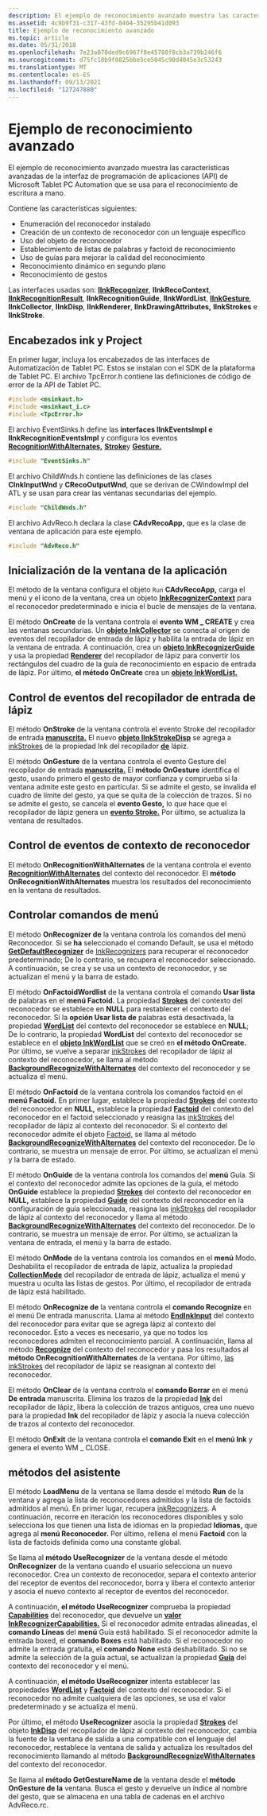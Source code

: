 ```yaml
---
description: El ejemplo de reconocimiento avanzado muestra las características avanzadas de la interfaz de programación de aplicaciones (API) de Microsoft Tablet PC Automation que se usa para el reconocimiento de escritura a mano.
ms.assetid: 4c9b9f31-c317-43fd-8404-35295b41d093
title: Ejemplo de reconocimiento avanzado
ms.topic: article
ms.date: 05/31/2018
ms.openlocfilehash: 7e23a078ded9c6967f8e45780f8cb3a739b246f6
ms.sourcegitcommit: d75fc10b9f0825bbe5ce5045c90d4045e3c53243
ms.translationtype: MT
ms.contentlocale: es-ES
ms.lasthandoff: 09/13/2021
ms.locfileid: "127247880"
---
```

# <a name="advanced-recognition-sample"></a>Ejemplo de reconocimiento avanzado

El ejemplo de reconocimiento avanzado muestra las características avanzadas de la interfaz de programación de aplicaciones (API) de Microsoft Tablet PC Automation que se usa para el reconocimiento de escritura a mano.

Contiene las características siguientes:

-   Enumeración del reconocedor instalado
-   Creación de un contexto de reconocedor con un lenguaje específico
-   Uso del objeto de reconocedor
-   Establecimiento de listas de palabras y factoid de reconocimiento
-   Uso de guías para mejorar la calidad del reconocimiento
-   Reconocimiento dinámico en segundo plano
-   Reconocimiento de gestos

Las interfaces usadas son: [**IInkRecognizer**](/windows/desktop/api/msinkaut/nn-msinkaut-iinkrecognizer), **IInkRecoContext**, [**IInkRecognitionResult**](/windows/desktop/api/msinkaut/nn-msinkaut-iinkrecognitionresult), **IInkRecognitionGuide**, **IInkWordList**, [**IInkGesture**](/windows/desktop/api/msinkaut/nn-msinkaut-iinkgesture), **IInkCollector**, **IInkDisp**, **IInkRenderer**, **IInkDrawingAttributes,** **IInkStrokes** e **IInkStroke**.

## <a name="ink-and-project-headers"></a>Encabezados ink y Project

En primer lugar, incluya los encabezados de las interfaces de Automatización de Tablet PC. Estos se instalan con el SDK de la plataforma de Tablet PC. El archivo TpcError.h contiene las definiciones de código de error de la API de Tablet PC.


```C++
#include <msinkaut.h>
#include <msinkaut_i.c>
#include <TpcError.h>
```



El archivo EventSinks.h define las **interfaces IInkEventsImpl** **e IInkRecognitionEventsImpl** y configura los eventos [**RecognitionWithAlternates,**](inkrecognizercontext-recognitionwithalternates.md) [**Stroke**](inkcollector-stroke.md)y [**Gesture.**](inkcollector-gesture.md)


```C++
#include "EventSinks.h"
```



El archivo ChildWnds.h contiene las definiciones de las clases **CInkInputWnd** y **CRecoOutputWnd**, que se derivan de CWindowImpl del ATL y se usan para crear las ventanas secundarias del ejemplo.


```C++
#include "ChildWnds.h"
```



El archivo AdvReco.h declara la clase **CAdvRecoApp,** que es la clase de ventana de aplicación para este ejemplo.


```C++
#include "AdvReco.h"
```



## <a name="initializing-the-application-window"></a>Inicialización de la ventana de la aplicación

El método de la ventana configura el objeto `Run` **CAdvRecoApp,** carga el menú y el icono de la ventana, crea un objeto [**InkRecognizerContext**](inkrecognizercontext-class.md) para el reconocedor predeterminado e inicia el bucle de mensajes de la ventana.

El método **OnCreate** de la ventana controla el **evento WM \_ CREATE** y crea las ventanas secundarias. Un [**objeto InkCollector**](inkcollector-class.md) se conecta al origen de eventos del recopilador de entrada de lápiz y habilita la entrada de lápiz en la ventana de entrada. A continuación, crea un [**objeto InkRecognizerGuide**](inkrecognizerguide-class.md) y usa la propiedad [**Renderer**](/windows/desktop/api/msinkaut/nf-msinkaut-iinkcollector-get_renderer) del recopilador de lápiz para convertir los rectángulos del cuadro de la guía de reconocimiento en espacio de entrada de lápiz. Por último, **el método OnCreate** crea un [**objeto InkWordList.**](inkwordlist-class.md)

## <a name="handling-ink-collector-events"></a>Control de eventos del recopilador de entrada de lápiz

El método **OnStroke** de la ventana controla el evento Stroke del recopilador de entrada [**manuscrita.**](inkcollector-stroke.md) El nuevo [**objeto IInkStrokeDisp**](/windows/desktop/api/msinkaut/nn-msinkaut-iinkstrokedisp) se agrega a [inkStrokes](/previous-versions/windows/desktop/legacy/ms703293(v=vs.85)) de la propiedad Ink del recopilador [**de**](/windows/desktop/api/msinkaut/nf-msinkaut-iinkcollector-get_ink) lápiz.

El método **OnGesture** de la ventana controla el evento Gesture del recopilador de entrada [**manuscrita.**](inkcollector-gesture.md) El **método OnGesture** identifica el gesto, usando primero el gesto de mayor confianza y comprueba si la ventana admite este gesto en particular. Si se admite el gesto, se invalida el cuadro de límite del gesto, ya que se quita de la colección de trazos. Si no se admite el gesto, se cancela el **evento Gesto,** lo que hace que el recopilador de lápiz genera un [**evento Stroke.**](inkcollector-stroke.md) Por último, se actualiza la ventana de resultados.

## <a name="handling-recognizer-context-events"></a>Control de eventos de contexto de reconocedor

El método **OnRecognitionWithAlternates** de la ventana controla el evento [**RecognitionWithAlternates**](inkrecognizercontext-recognitionwithalternates.md) del contexto del reconocedor. El **método OnRecognitionWithAlternates** muestra los resultados del reconocimiento en la ventana de resultados.

## <a name="handling-menu-commands"></a>Controlar comandos de menú

El método **OnRecognizer de** la ventana controla los comandos del menú Reconocedor. Si se **ha** seleccionado el comando Default, se usa el método [**GetDefaultRecognizer**](/windows/desktop/api/msinkaut/nf-msinkaut-iinkrecognizers-getdefaultrecognizer) de [InkRecognizers](/previous-versions/windows/desktop/legacy/ms702438(v=vs.85)) para recuperar el reconocedor predeterminado; De lo contrario, se recupera el reconocedor seleccionado. A continuación, se crea y se usa un contexto de reconocedor, y se actualizan el menú y la barra de estado.

El método **OnFactoidWordlist** de la ventana controla el comando **Usar lista** de palabras en el **menú Factoid.** La propiedad [**Strokes**](/windows/desktop/api/msinkaut15/nf-msinkaut15-iinkdivisionresult-get_strokes) del contexto del reconocedor se establece en **NULL** para restablecer el contexto del reconocedor. Si la **opción Usar lista de** palabras está desactivada, la propiedad [**WordList**](/windows/desktop/api/msinkaut/nf-msinkaut-iinkrecognizercontext-get_wordlist) del contexto del reconocedor se establece en **NULL**; De lo contrario, la propiedad **WordList** del contexto del reconocedor se establece en el [**objeto InkWordList**](inkwordlist-class.md) que se creó en **el método OnCreate.** Por último, se vuelve a separar [inkStrokes](/previous-versions/windows/desktop/legacy/ms703293(v=vs.85)) del recopilador de lápiz al contexto del reconocedor, se llama al método [**BackgroundRecognizeWithAlternates**](/windows/desktop/api/msinkaut/nf-msinkaut-iinkrecognizercontext-backgroundrecognizewithalternates) del contexto del reconocedor y se actualiza el menú.

El método **OnFactoid** de la ventana controla los comandos factoid en el **menú Factoid.** En primer lugar, establece la propiedad [**Strokes**](/windows/desktop/api/msinkaut15/nf-msinkaut15-iinkdivisionresult-get_strokes) del contexto del reconocedor en **NULL,** establece la propiedad [**Factoid**](/windows/desktop/api/msinkaut/nf-msinkaut-iinkrecognizercontext-get_factoid) del contexto del reconocedor en el factoid seleccionado y reasigna las [inkStrokes](/previous-versions/windows/desktop/legacy/ms703293(v=vs.85)) del recopilador de lápiz al contexto del reconocedor. Si el contexto del reconocedor admite el objeto [Factoid,](factoid-constants.md) se llama al método [**BackgroundRecognizeWithAlternates**](/windows/desktop/api/msinkaut/nf-msinkaut-iinkrecognizercontext-backgroundrecognizewithalternates) del contexto del reconocedor. De lo contrario, se muestra un mensaje de error. Por último, se actualizan el menú y la barra de estado.

El método **OnGuide** de la ventana controla los comandos del **menú** Guía. Si el contexto del reconocedor admite las opciones de la guía, el método **OnGuide** establece la propiedad [**Strokes**](/windows/desktop/api/msinkaut15/nf-msinkaut15-iinkdivisionresult-get_strokes) del contexto del reconocedor en **NULL,** establece la propiedad [**Guide**](/windows/desktop/api/msinkaut/nf-msinkaut-iinkrecognizercontext-get_guide) del contexto del reconocedor en la configuración de guía seleccionada, reasigna las [inkStrokes](/previous-versions/windows/desktop/legacy/ms703293(v=vs.85)) del recopilador de lápiz al contexto del reconocedor y llama al método [**BackgroundRecognizeWithAlternates**](/windows/desktop/api/msinkaut/nf-msinkaut-iinkrecognizercontext-backgroundrecognizewithalternates) del contexto del reconocedor. De lo contrario, se muestra un mensaje de error. Por último, se actualizan la ventana de entrada, el menú y la barra de estado.

El método **OnMode** de la ventana controla los comandos en el **menú** Modo. Deshabilita el recopilador de entrada de lápiz, actualiza la propiedad [**CollectionMode**](/windows/desktop/api/msinkaut/nf-msinkaut-iinkcollector-get_collectionmode) del recopilador de entrada de lápiz, actualiza el menú y muestra u oculta las listas de gestos. Por último, el recopilador de entrada de lápiz está habilitado.

El método **OnRecognize de** la ventana controla el **comando Recognize** en el menú De entrada manuscrita. Llama al método [**EndInkInput**](/windows/desktop/api/msinkaut/nf-msinkaut-iinkrecognizercontext-endinkinput) del contexto del reconocedor para evitar que se agrega lápiz al contexto del reconocedor. Esto a veces es necesario, ya que no todos los reconocedores admiten el reconocimiento parcial. A continuación, llama al método [**Recognize**](/windows/desktop/api/msinkaut/nf-msinkaut-iinkrecognizercontext-recognize) del contexto del reconocedor y pasa los resultados al **método OnRecognitionWithAlternates** de la ventana. Por último, [las inkStrokes](/previous-versions/windows/desktop/legacy/ms703293(v=vs.85)) del recopilador de lápiz se reasignan al contexto del reconocedor.

El método **OnClear** de la ventana controla el **comando Borrar** en el menú **De entrada** manuscrita. Elimina los trazos de la propiedad [**Ink**](/windows/desktop/api/msinkaut/nf-msinkaut-iinkcollector-get_ink) del recopilador de lápiz, libera la colección de trazos antiguos, crea uno nuevo para la propiedad **Ink** del recopilador de lápiz y asocia la nueva colección de trazos al contexto del reconocedor.

El método **OnExit** de la ventana controla el **comando Exit** en el **menú Ink** y genera el evento WM \_ CLOSE.

## <a name="helper-methods"></a>métodos del asistente

El método **LoadMenu** de la ventana se llama desde el método **Run** de la ventana y agrega la lista de reconocedores admitidos y la lista de factoids admitidos al menú. En primer lugar, recupera [inkRecognizers](/previous-versions/windows/desktop/legacy/ms702438(v=vs.85)). A continuación, recorre en iteración los reconocedores disponibles y solo selecciona los que tienen una lista de idiomas en la propiedad **Idiomas,** que agrega al **menú Reconocedor.** Por último, rellena el menú **Factoid** con la lista de factoids definida como una constante global.

Se llama al **método UseRecognizer** de la ventana desde el método **OnRecognizer** de la ventana cuando el usuario selecciona un nuevo reconocedor. Crea un contexto de reconocedor, separa el contexto anterior del receptor de eventos del reconocedor, borra y libera el contexto anterior y asocia el nuevo contexto al receptor de eventos del reconocedor.

A continuación, **el método UseRecognizer** comprueba la propiedad [**Capabilities**](/windows/desktop/api/msinkaut/nf-msinkaut-iinkrecognizer-get_capabilities) del reconocedor, que devuelve un [**valor InkRecognizerCapabilities.**](/windows/desktop/api/msinkaut/ne-msinkaut-inkrecognizercapabilities) Si el reconocedor admite entradas alineadas, el **comando Líneas** del **menú** Guía está habilitado. Si el reconocedor admite la entrada boxed, el **comando Boxes** está habilitado. Si el reconocedor no admite la entrada gratuita, el **comando None** está deshabilitado. Si no se admite la selección de la guía actual, se actualizan la propiedad [**Guía**](/windows/desktop/api/msinkaut/nf-msinkaut-iinkrecognizercontext-get_guide) del contexto del reconocedor y el menú.

A continuación, **el método UseRecognizer** intenta establecer las propiedades [**WordList**](/windows/desktop/api/msinkaut/nf-msinkaut-iinkrecognizercontext-get_wordlist) y [**Factoid**](/windows/desktop/api/msinkaut/nf-msinkaut-iinkrecognizercontext-get_factoid) del contexto del reconocedor. Si el reconocedor no admite cualquiera de las opciones, se usa el valor predeterminado y se actualiza el menú.

Por último, el método **UseRecognizer** asocia la propiedad [**Strokes**](/windows/desktop/api/msinkaut15/nf-msinkaut15-iinkdivisionresult-get_strokes) del objeto [**InkDisp**](inkdisp-class.md) del recopilador de lápiz al contexto del reconocedor, cambia la fuente de la ventana de salida a una compatible con el lenguaje del reconocedor, restablece la ventana de salida y actualiza los resultados del reconocimiento llamando al método [**BackgroundRecognizeWithAlternates**](/windows/desktop/api/msinkaut/nf-msinkaut-iinkrecognizercontext-backgroundrecognizewithalternates) del contexto del reconocedor.

Se llama al **método GetGestureName de** la ventana desde el **método OnGesture de la** ventana. Busca el gesto y devuelve un índice al nombre del gesto, que se almacena en una tabla de cadenas en el archivo AdvReco.rc.

 

 
